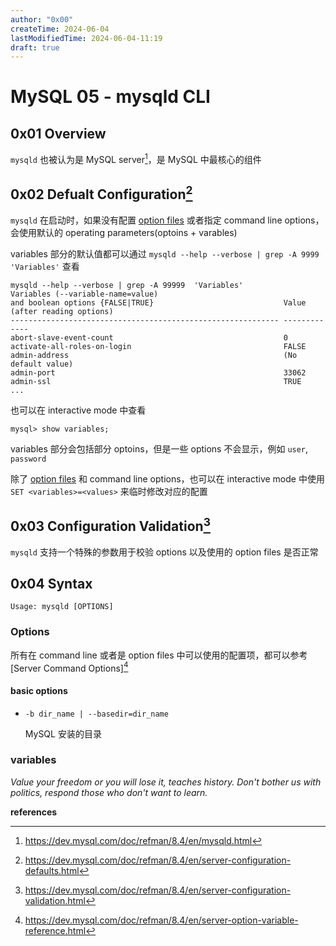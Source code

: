 ```yaml
---
author: "0x00"
createTime: 2024-06-04
lastModifiedTime: 2024-06-04-11:19
draft: true
---
```


# MySQL 05 - mysqld CLI

## 0x01 Overview

`mysqld` 也被认为是 MySQL server[^1]，是 MySQL 中最核心的组件

## 0x02 Defualt Configuration[^2]

`mysqld` 在启动时，如果没有配置 [option files](MySQL%2003%20-%20Option%20Files(my.cnf).md) 或者指定 command line options，会使用默认的 operating parameters(optoins + varables)

variables 部分的默认值都可以通过 `mysqld --help --verbose | grep -A 9999 'Variables'` 查看

```
mysqld --help --verbose | grep -A 99999  'Variables'
Variables (--variable-name=value)
and boolean options {FALSE|TRUE}                             Value (after reading options)
------------------------------------------------------------ -------------
abort-slave-event-count                                      0
activate-all-roles-on-login                                  FALSE
admin-address                                                (No default value)
admin-port                                                   33062
admin-ssl                                                    TRUE
...
```

也可以在 interactive mode 中查看

```
mysql> show variables;
```

variables 部分会包括部分 optoins，但是一些 options 不会显示，例如 `user`, `password`

除了 [option files](MySQL%2003%20-%20Option%20Files(my.cnf).md) 和 command line options，也可以在 interactive mode 中使用 `SET <variables>=<values>` 来临时修改对应的配置

## 0x03 Configuration Validation[^3]

`mysqld` 支持一个特殊的参数用于校验 options 以及使用的 option files 是否正常



## 0x04 Syntax

```
Usage: mysqld [OPTIONS]
```

### Options

所有在 command line 或者是 option files 中可以使用的配置项，都可以参考 [Server Command Options][^4]



#### basic options

- `-b dir_name | --basedir=dir_name`

  MySQL 安装的目录

### variables

*Value your freedom or you will lose it, teaches history. Don't bother us with politics, respond those who don't want to learn.*

**references**

[^1]:https://dev.mysql.com/doc/refman/8.4/en/mysqld.html
[^2]:https://dev.mysql.com/doc/refman/8.4/en/server-configuration-defaults.html
[^3]:https://dev.mysql.com/doc/refman/8.4/en/server-configuration-validation.html
[^4]:https://dev.mysql.com/doc/refman/8.4/en/server-option-variable-reference.html
[^5]:https://dev.mysql.com/doc/refman/8.4/en/mysqld-server.html

